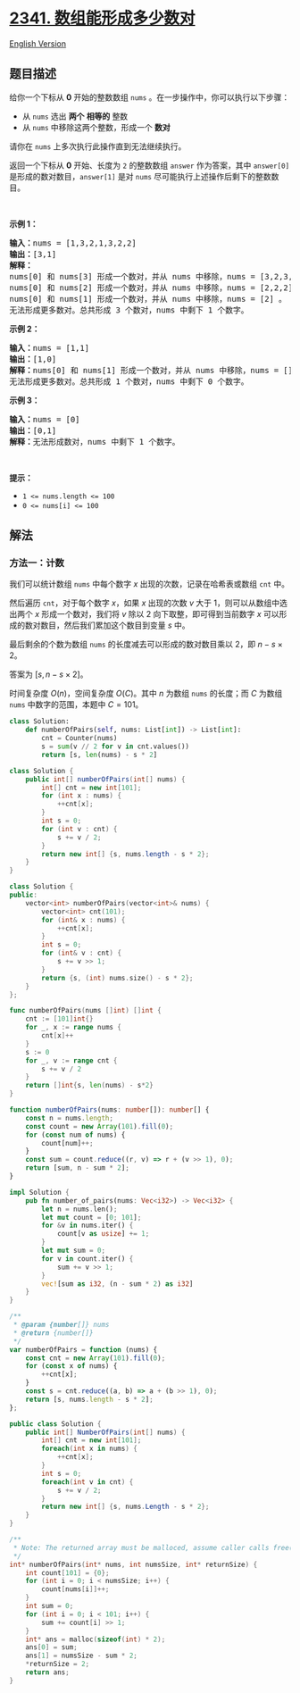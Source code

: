 # [2341. 数组能形成多少数对](https://leetcode.cn/problems/maximum-number-of-pairs-in-array)

[English Version](/solution/2300-2399/2341.Maximum%20Number%20of%20Pairs%20in%20Array/README_EN.md)

## 题目描述

<!-- 这里写题目描述 -->

<p>给你一个下标从 <strong>0</strong> 开始的整数数组 <code>nums</code> 。在一步操作中，你可以执行以下步骤：</p>

<ul>
	<li>从 <code>nums</code> 选出 <strong>两个</strong> <strong>相等的</strong> 整数</li>
	<li>从 <code>nums</code> 中移除这两个整数，形成一个 <strong>数对</strong></li>
</ul>

<p>请你在 <code>nums</code> 上多次执行此操作直到无法继续执行。</p>

<p>返回一个下标从 <strong>0</strong> 开始、长度为 <code>2</code> 的整数数组 <code>answer</code> 作为答案，其中<em> </em><code>answer[0]</code><em> </em>是形成的数对数目，<code>answer[1]</code> 是对 <code>nums</code> 尽可能执行上述操作后剩下的整数数目。</p>

<p>&nbsp;</p>

<p><strong>示例 1：</strong></p>

<pre><strong>输入：</strong>nums = [1,3,2,1,3,2,2]
<strong>输出：</strong>[3,1]
<strong>解释：</strong>
nums[0] 和 nums[3] 形成一个数对，并从 nums 中移除，nums = [3,2,3,2,2] 。
nums[0] 和 nums[2] 形成一个数对，并从 nums 中移除，nums = [2,2,2] 。
nums[0] 和 nums[1] 形成一个数对，并从 nums 中移除，nums = [2] 。
无法形成更多数对。总共形成 3 个数对，nums 中剩下 1 个数字。</pre>

<p><strong>示例 2：</strong></p>

<pre><strong>输入：</strong>nums = [1,1]
<strong>输出：</strong>[1,0]
<strong>解释：</strong>nums[0] 和 nums[1] 形成一个数对，并从 nums 中移除，nums = [] 。
无法形成更多数对。总共形成 1 个数对，nums 中剩下 0 个数字。</pre>

<p><strong>示例 3：</strong></p>

<pre><strong>输入：</strong>nums = [0]
<strong>输出：</strong>[0,1]
<strong>解释：</strong>无法形成数对，nums 中剩下 1 个数字。
</pre>

<p>&nbsp;</p>

<p><strong>提示：</strong></p>

<ul>
	<li><code>1 &lt;= nums.length &lt;= 100</code></li>
	<li><code>0 &lt;= nums[i] &lt;= 100</code></li>
</ul>

## 解法

### 方法一：计数

我们可以统计数组 `nums` 中每个数字 $x$ 出现的次数，记录在哈希表或数组 `cnt` 中。

然后遍历 `cnt`，对于每个数字 $x$，如果 $x$ 出现的次数 $v$ 大于 $1$，则可以从数组中选出两个 $x$ 形成一个数对，我们将 $v$ 除以 $2$ 向下取整，即可得到当前数字 $x$ 可以形成的数对数目，然后我们累加这个数目到变量 $s$ 中。

最后剩余的个数为数组 `nums` 的长度减去可以形成的数对数目乘以 $2$，即 $n - s \times 2$。

答案为 $[s, n - s \times 2]$。

时间复杂度 $O(n)$，空间复杂度 $O(C)$。其中 $n$ 为数组 `nums` 的长度；而 $C$ 为数组 `nums` 中数字的范围，本题中 $C = 101$。

<!-- tabs:start -->

```python
class Solution:
    def numberOfPairs(self, nums: List[int]) -> List[int]:
        cnt = Counter(nums)
        s = sum(v // 2 for v in cnt.values())
        return [s, len(nums) - s * 2]
```

```java
class Solution {
    public int[] numberOfPairs(int[] nums) {
        int[] cnt = new int[101];
        for (int x : nums) {
            ++cnt[x];
        }
        int s = 0;
        for (int v : cnt) {
            s += v / 2;
        }
        return new int[] {s, nums.length - s * 2};
    }
}
```

```cpp
class Solution {
public:
    vector<int> numberOfPairs(vector<int>& nums) {
        vector<int> cnt(101);
        for (int& x : nums) {
            ++cnt[x];
        }
        int s = 0;
        for (int& v : cnt) {
            s += v >> 1;
        }
        return {s, (int) nums.size() - s * 2};
    }
};
```

```go
func numberOfPairs(nums []int) []int {
	cnt := [101]int{}
	for _, x := range nums {
		cnt[x]++
	}
	s := 0
	for _, v := range cnt {
		s += v / 2
	}
	return []int{s, len(nums) - s*2}
}
```

```ts
function numberOfPairs(nums: number[]): number[] {
    const n = nums.length;
    const count = new Array(101).fill(0);
    for (const num of nums) {
        count[num]++;
    }
    const sum = count.reduce((r, v) => r + (v >> 1), 0);
    return [sum, n - sum * 2];
}
```

```rust
impl Solution {
    pub fn number_of_pairs(nums: Vec<i32>) -> Vec<i32> {
        let n = nums.len();
        let mut count = [0; 101];
        for &v in nums.iter() {
            count[v as usize] += 1;
        }
        let mut sum = 0;
        for v in count.iter() {
            sum += v >> 1;
        }
        vec![sum as i32, (n - sum * 2) as i32]
    }
}
```

```js
/**
 * @param {number[]} nums
 * @return {number[]}
 */
var numberOfPairs = function (nums) {
    const cnt = new Array(101).fill(0);
    for (const x of nums) {
        ++cnt[x];
    }
    const s = cnt.reduce((a, b) => a + (b >> 1), 0);
    return [s, nums.length - s * 2];
};
```

```cs
public class Solution {
    public int[] NumberOfPairs(int[] nums) {
        int[] cnt = new int[101];
        foreach(int x in nums) {
            ++cnt[x];
        }
        int s = 0;
        foreach(int v in cnt) {
            s += v / 2;
        }
        return new int[] {s, nums.Length - s * 2};
    }
}
```

```c
/**
 * Note: The returned array must be malloced, assume caller calls free().
 */
int* numberOfPairs(int* nums, int numsSize, int* returnSize) {
    int count[101] = {0};
    for (int i = 0; i < numsSize; i++) {
        count[nums[i]]++;
    }
    int sum = 0;
    for (int i = 0; i < 101; i++) {
        sum += count[i] >> 1;
    }
    int* ans = malloc(sizeof(int) * 2);
    ans[0] = sum;
    ans[1] = numsSize - sum * 2;
    *returnSize = 2;
    return ans;
}
```

<!-- tabs:end -->

<!-- end -->
